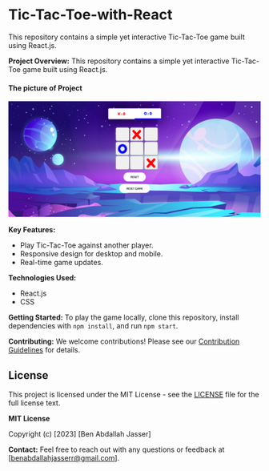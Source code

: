 # Tic-Tac-Toe-with-React

This repository contains a simple yet interactive Tic-Tac-Toe game built using React.js.


**Project Overview:**
This repository contains a simple yet interactive Tic-Tac-Toe game built using React.js.

#### The picture of Project

![Tic-Tac-Toe-with-React](public/screenshot-Game.png)

**Key Features:**
- Play Tic-Tac-Toe against another player.
- Responsive design for desktop and mobile.
- Real-time game updates.

**Technologies Used:**
- React.js
- CSS

**Getting Started:**
To play the game locally, clone this repository, install dependencies with `npm install`, and run `npm start`.

**Contributing:**
We welcome contributions! Please see our [Contribution Guidelines](CONTRIBUTING.md) for details.

## License

This project is licensed under the MIT License - see the [LICENSE](LICENSE) file for the full license text.

**MIT License**

Copyright (c) [2023] [Ben Abdallah Jasser]

**Contact:**
Feel free to reach out with any questions or feedback at [benabdallahjasserr@gmail.com].
